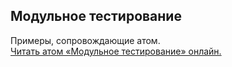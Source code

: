 ## Модульное тестирование

Примеры, сопровождающие атом.  
[Читать атом «Модульное тестирование» онлайн.](https://stepik.org/lesson/350669/step/1)